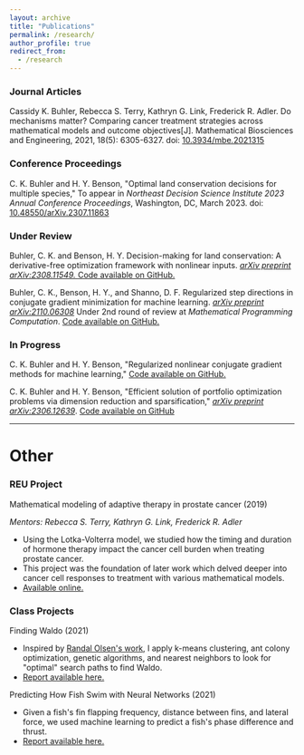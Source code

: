 ```yaml
---
layout: archive
title: "Publications"
permalink: /research/
author_profile: true
redirect_from:
  - /research
---
```



### Journal Articles

Cassidy K. Buhler, Rebecca S. Terry, Kathryn G. Link, Frederick R. Adler. Do mechanisms matter? Comparing cancer treatment strategies across mathematical models and outcome objectives[J]. Mathematical Biosciences and Engineering, 2021, 18(5): 6305-6327. doi: 
<a href="https://www.aimspress.com/article/doi/10.3934/mbe.2021315" target="_blank" rel="noopener noreferrer">10.3934/mbe.2021315</a>

### Conference Proceedings

C. K. Buhler and H. Y. Benson, "Optimal land conservation decisions for multiple species," To appear in *Northeast Decision Science Institute 2023 Annual Conference Proceedings*, Washington, DC, March 2023. doi: <a href="https://arxiv.org/abs/2307.11863" target="_blank" rel="noopener noreferrer"> 10.48550/arXiv.2307.11863</a>


### Under Review
Buhler, C. K. and Benson, H. Y. Decision-making for land conservation: A derivative-free optimization framework with nonlinear inputs. <a href="https://arxiv.org/abs/2308.11549" target="_blank" rel="noopener noreferrer">*arXiv preprint arXiv:2308.11549.* </a> <a href="https://github.com/cassiebuhler/BBLand" target="_blank"  rel="noopener noreferrer">Code available on GitHub.</a>

Buhler, C. K., Benson, H. Y., and Shanno, D. F. Regularized step directions in conjugate gradient minimization for machine learning. <a href="https://arxiv.org/abs/2110.06308" target="_blank" rel="noopener noreferrer">*arXiv preprint arXiv:2110.06308*</a> Under 2nd round of review at *Mathematical Programming Computation*. <a href="https://github.com/cassiebuhler/ConminCG" target="_blank" rel="noopener noreferrer">Code available on GitHub.</a>


### In Progress

C. K. Buhler and H. Y. Benson, "Regularized nonlinear conjugate gradient methods for machine learning," <a href="https://github.com/cassiebuhler/ConminCG" target="_blank" rel="noopener noreferrer">Code available on GitHub.</a>

C. K. Buhler and H. Y. Benson, "Efficient solution of portfolio optimization problems via dimension reduction and sparsification," <a href="https://arxiv.org/abs/2306.12639" target="_blank"  rel="noopener noreferrer">*arXiv preprint arXiv:2306.12639*</a>. <a href="https://github.com/cassiebuhler/PODS" target="_blank"  rel="noopener noreferrer"> Code available on GitHub</a>


---

# Other

### REU Project
Mathematical modeling of adaptive therapy in prostate cancer (2019)

*Mentors: Rebecca S. Terry, Kathryn G. Link, Frederick R. Adler*
- Using the Lotka-Volterra model, we studied how the timing and duration of hormone therapy impact the cancer cell burden when treating prostate cancer. 
- This project was the foundation of later work which delved deeper into cancer cell responses to treatment with various mathematical models.
- <a href="https://our.utah.edu/undergraduate-research-journal/undergraduate-research-journal-2019/" target="_blank" rel="noopener noreferrer">Available online.</a>

### Class Projects 

Finding Waldo (2021)
- Inspired by <a href="http://www.randalolson.com/2015/02/03/heres-waldo-computing-the-optimal-search-strategy-for-finding-waldo/" target="_blank" rel="noopener noreferrer">Randal Olsen's work</a>, I apply k-means clustering, ant colony optimization, genetic algorithms, and nearest neighbors to look for "optimal" search paths to find Waldo. 
-  <a href="/files/FindingWaldo-Buhler.pdf" target="_blank" rel="noopener noreferrer">Report available here.</a>

Predicting How Fish Swim with Neural Networks (2021)
- Given a fish's fin flapping frequency, distance between fins, and lateral force, we used machine learning to predict a fish's phase difference and thrust. 
-  <a href="/files/FishSwim-BuhlerKadapa.pdf" target="_blank" rel="noopener noreferrer">Report available here.</a>

